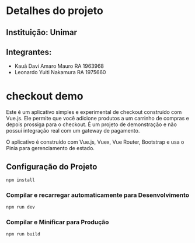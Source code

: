 # Detalhes do projeto
## Instituição: Unimar
## Integrantes:
- Kauã Davi Amaro Mauro RA 1963968
- Leonardo Yuiti Nakamura RA 1975660

# checkout demo

Este é um aplicativo simples e experimental de checkout construído com Vue.js. Ele permite que você adicione produtos a um carrinho de compras e depois prossiga para o checkout. É um projeto de demonstração e não possui integração real com um gateway de pagamento.

O aplicativo é construído com Vue.js, Vuex, Vue Router, Bootstrap e usa o Pinia para gerenciamento de estado.


## Configuração do Projeto

```sh
npm install
```

### Compilar e recarregar automaticamente para Desenvolvimento

```sh
npm run dev
```

### Compilar e Minificar para Produção

```sh
npm run build
```
